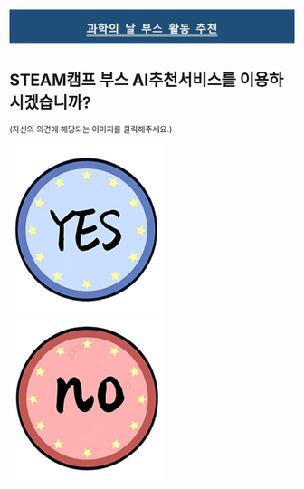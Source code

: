 <html>  
  <head>
    <meta charset="utf-8">
    <meta name="viewpoint" content="width=device-width, initial-scale=1.0">
  </head>
  <body>
    <img src="main_board.jpg" width="1519" height="">
    <P><h1>STEAM캠프 부스 AI추천서비스를 이용하시겠습니까?</h1>(자신의 의견에 해당되는 이미지를 클릭해주세요.)</p>
    <p><a href="y1.html"><img src="yes.png" width="" height=""></a><a href="use_m.html"><img src="no.png" width="" height=""></a><p>
